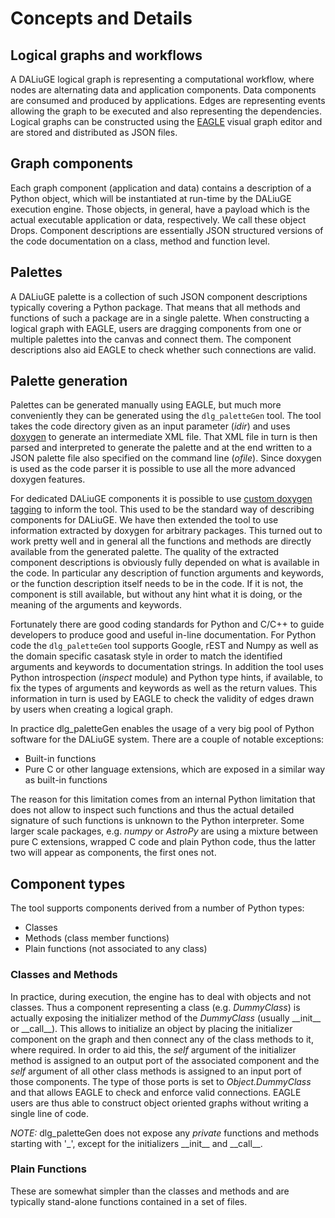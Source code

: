 # Concepts and Details

## Logical graphs and workflows
A DALiuGE logical graph is representing a computational workflow, where nodes are alternating data and application components. Data components are consumed and produced by applications. Edges are representing  events allowing the graph to be executed and also representing the dependencies. Logical graphs can be constructed using the [EAGLE](https://eagle-dlg.readthedocs.io) visual graph editor and are stored and distributed as JSON files.

## Graph components
Each graph component (application and data) contains a description of a Python object, which will be instantiated at run-time by the DALiuGE execution engine. Those objects, in general, have a payload which is the actual executable application or data, respectively. We call these object Drops. Component descriptions are essentially JSON structured versions of the code documentation on a class, method and function level.

## Palettes
A DALiuGE palette is a collection of such JSON component descriptions typically covering a Python package. That means that all methods and functions of such a package are in a single palette. When constructing a logical graph with EAGLE, users are dragging components from one or multiple palettes into the canvas and connect them. The component descriptions also aid EAGLE to check whether such connections are valid.

## Palette generation
Palettes can be generated manually using EAGLE, but much more conveniently they can be generated using the `dlg_paletteGen` tool. The tool takes the code directory given as an input parameter (*idir*) and uses [doxygen](https://doxygen.nl) to generate an intermediate XML file. That XML file in turn is then parsed and interpreted to generate the palette and at the end written to a JSON palette file also specified on the command line (*ofile*). Since doxygen is used as the code parser it is possible to use all the more advanced doxygen features. 

For dedicated DALiuGE components it is possible to use [custom doxygen tagging](https://daliuge.readthedocs.io/en/latest/development/app_development/eagle_app_integration.html#component-doxygen-markup-guide) to inform the tool. This used to be the standard way of describing components for DALiuGE. We have then extended the tool to use information extracted by doxygen for arbitrary packages. This turned out to work pretty well and in general all the functions and methods are directly available from the generated palette. The quality of the extracted component descriptions is obviously fully depended on what is available in the code. In particular any description of function arguments and keywords, or the function description itself needs to be in the code. If it is not, the component is still available, but without any hint what it is doing, or the meaning of the arguments and keywords.

Fortunately there are good coding standards for Python and C/C++ to guide developers to produce good and useful in-line documentation. For Python code the `dlg_paletteGen` tool supports Google, rEST and Numpy as well as the domain specific casatask style in order to match the identified arguments and keywords to documentation strings. In addition the tool uses Python introspection (*inspect* module) and Python type hints, if available, to fix the types of arguments and keywords as well as the return values. This information in turn is used by EAGLE to check the validity of edges drawn by users when creating a logical graph. 

In practice dlg_paletteGen enables the usage of a very big pool of Python software for the DALiuGE system. There are a couple of notable exceptions:

  * Built-in functions
  * Pure C or other language extensions, which are exposed in a similar way as built-in functions

The reason for this limitation comes from an internal Python limitation that does not allow to inspect such functions and thus the actual detailed signature of such functions is unknown to the Python interpreter. Some larger scale packages, e.g. *numpy* or *AstroPy* are using a mixture between pure C extensions, wrapped C code and plain Python code, thus the latter two will appear as components, the first ones not.

## Component types
The tool supports components derived from a number of Python types:

   * Classes
   * Methods (class member functions)
   * Plain functions (not associated to any class)

### Classes and Methods
In practice, during execution, the engine has to deal with objects and not classes. Thus a component representing a class (e.g. *DummyClass*) is actually exposing the initializer method of the *DummyClass* (usually \_\_init\_\_ or \_\_call\_\_). This allows to initialize an object by placing the initializer component on the graph and then connect any of the class methods to it, where required. In order to aid this, the *self* argument of the initializer method is assigned to an output port of the associated component and the *self* argument of all other class methods is assigned to an input port of those components. The type of those ports is set to *Object.DummyClass* and that allows EAGLE to check and enforce valid connections. EAGLE users are thus able to construct object oriented graphs without writing a single line of code. 

*NOTE:* dlg_paletteGen does not expose any *private* functions and methods starting with '\_', except for the initializers \_\_init\_\_ and \_\_call\_\_.

### Plain Functions
These are somewhat simpler than the classes and methods and are typically stand-alone functions contained in a set of files.